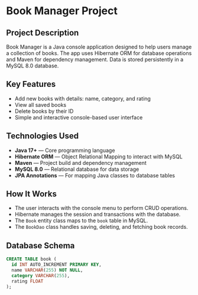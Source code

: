 # Book Manager Project

## Project Description

Book Manager is a Java console application designed to help users manage a collection of books. The app uses Hibernate ORM for database operations and Maven for dependency management. Data is stored persistently in a MySQL 8.0 database.

## Key Features

* Add new books with details: name, category, and rating
* View all saved books
* Delete books by their ID
* Simple and interactive console-based user interface

## Technologies Used

* **Java 17+** — Core programming language
* **Hibernate ORM** — Object Relational Mapping to interact with MySQL
* **Maven** — Project build and dependency management
* **MySQL 8.0** — Relational database for data storage
* **JPA Annotations** — For mapping Java classes to database tables

## How It Works

* The user interacts with the console menu to perform CRUD operations.
* Hibernate manages the session and transactions with the database.
* The `Book` entity class maps to the `book` table in MySQL.
* The `BookDao` class handles saving, deleting, and fetching book records.

## Database Schema

```sql
CREATE TABLE book (
  id INT AUTO_INCREMENT PRIMARY KEY,
  name VARCHAR(255) NOT NULL,
  category VARCHAR(255),
  rating FLOAT
);
```
